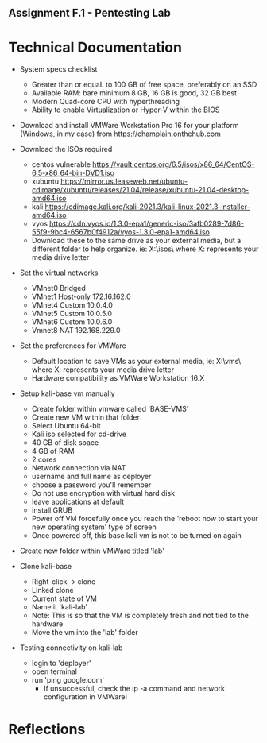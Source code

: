 ## Assignment F.1 - Pentesting Lab

# Technical Documentation
- System specs checklist
  - Greater than or equaL to 100 GB of free space, preferably on an SSD
  - Available RAM: bare minimum 8 GB, 16 GB is good, 32 GB best
  - Modern Quad-core CPU with hyperthreading
  - Ability to enable Virtualization or Hyper-V within the BIOS

- Download and install VMWare Workstation Pro 16 for your platform (Windows, in my case) from https://champlain.onthehub.com

- Download the ISOs required
  - centos vulnerable https://vault.centos.org/6.5/isos/x86_64/CentOS-6.5-x86_64-bin-DVD1.iso
  - xubuntu https://mirror.us.leaseweb.net/ubuntu-cdimage/xubuntu/releases/21.04/release/xubuntu-21.04-desktop-amd64.iso
  - kali https://cdimage.kali.org/kali-2021.3/kali-linux-2021.3-installer-amd64.iso
  - vyos https://cdn.vyos.io/1.3.0-epa1/generic-iso/3afb0289-7d86-55f9-9bc4-6567b0f4912a/vyos-1.3.0-epa1-amd64.iso
  - Download these to the same drive as your external media, but a different folder to help organize. ie: X:\isos\ where X: represents your media drive letter

- Set the virtual networks
  - VMnet0 Bridged
  - VMnet1 Host-only 172.16.162.0
  - VMnet4 Custom 10.0.4.0
  - VMnet5 Custom 10.0.5.0
  - VMnet6 Custom 10.0.6.0
  - Vmnet8 NAT 192.168.229.0

- Set the preferences for VMWare
  - Default location to save VMs as your external media, ie: X:\vms\ where X: represents your media drive letter
  - Hardware compatibility as VMWare Workstation 16.X

- Setup kali-base vm manually
  - Create folder within vmware called 'BASE-VMS'
  - Create new VM within that folder 
  - Select Ubuntu 64-bit 
  - Kali iso selected for cd-drive
  - 40 GB of disk space
  - 4 GB of RAM
  - 2 cores
  - Network connection via NAT
  - username and full name as deployer
  - choose a password you'll remember
  - Do not use encryption with virtual hard disk
  - leave applications at default
  - install GRUB
  - Power off VM forcefully once you reach the 'reboot now to start your new operating system' type of screen
  - Once powered off, this base kali vm is not to be turned on again

- Create new folder within VMWare titled 'lab'

- Clone kali-base
  - Right-click -> clone
  - Linked clone
  - Current state of VM
  - Name it 'kali-lab'
  - Note: This is so that the VM is completely fresh and not tied to the hardware
  - Move the vm into the 'lab' folder
 
- Testing connectivity on kali-lab
  - login to 'deployer'
  - open terminal
  - run 'ping google.com'
    - If unsuccessful, check the ip -a command and network configuration in VMWare! 

# Reflections
